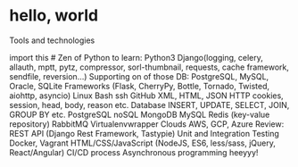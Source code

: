 # hello, world

Tools and technologies

import this # Zen of Python
to learn:
    Python3
    Django(logging, celery, allauth, mptt, pytz, compressor, sorl-thumbnail, requests, cache framework, sendfile, reversion…)
        Supporting on of those DB: PostgreSQL, MySQL, Oracle, SQLite
    Frameworks (Flask, CherryPy, Bottle, Tornado, Twisted, aiohttp, asyncio)
    Linux
        Bash 
        ssh
    GitHub
    XML, HTML, JSON
    HTTP
        cookies, session, head, body, reason etc.
    Database
        INSERT, UPDATE, SELECT, JOIN, GROUP BY etc.
        PostgreSQL
        noSQL
        MongoDB
        MySQL
        Redis (key-value repository)
        RabbitMQ
    Virtualenvwrapper
    Clouds
        AWS, GCP, Azure
    Review:
        REST API (Django Rest Framework, Tastypie)
        Unit and Integration Testing
        Docker, Vagrant
        HTML/CSS/JavaScript (NodeJS, ES6, less/sass, jQuery, React/Angular)
        CI/CD process
        Asynchronous programming
	heeyyy!


